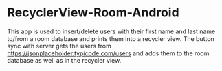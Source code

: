 # RecyclerView-Room-Android
This app is used to insert/delete users with their first name and last name to/from a room database and prints them into a recycler view.
The button sync with server gets the users from https://jsonplaceholder.typicode.com/users and adds them to the room database as well as
in the recycler view.
